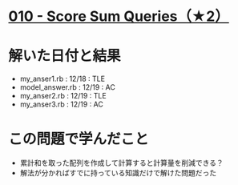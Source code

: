 # [010 - Score Sum Queries（★2）](https://atcoder.jp/contests/typical90/tasks/typical90_j)

# 解いた日付と結果
* my_anser1.rb : 12/18 : TLE  
* model_answer.rb : 12/19 : AC  
* my_anser2.rb : 12/19 : TLE  
* my_anser3.rb : 12/19 : AC

# この問題で学んだこと
* 累計和を取った配列を作成して計算すると計算量を削減できる？
* 解法が分かればすでに持っている知識だけで解けた問題だった
